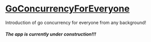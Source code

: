 # [GoConcurrencyForEveryone](https://thhuang.github.io/GoConcurrencyForEveryone)

Introduction of go concurrency for everyone from any background!

##### The app is currently under construction!!!

